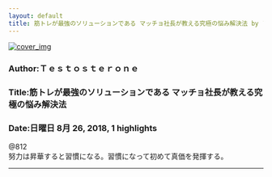 ```yaml
---
layout: default
title: 筋トレが最強のソリューションである マッチョ社長が教える究極の悩み解決法 by Ｔｅｓｔｏｓｔｅｒｏｎｅ
---
```


[![cover_img](http://images-jp.amazon.com/images/P/B01M5BFOP2.09.MZZZZZZZ.jpg)](https://www.amazon.co.jp/dp/B01M5BFOP2)  
### Author:Ｔｅｓｔｏｓｔｅｒｏｎｅ  
### Title:筋トレが最強のソリューションである マッチョ社長が教える究極の悩み解決法  
### Date:日曜日 8月 26, 2018, 1 highlights
  
@812  
努力は昇華すると習慣になる。習慣になって初めて真価を発揮する。  
***